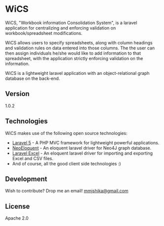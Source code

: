 # WiCS

WiCS, "Workbook information Consolidation System", is a laravel application for centralizing and enforcing validation on workbook/spreadsheet modifications. 

WiCS allows users to specify spreadsheets, along with column headings and validation rules on data entered into those columns. The the user can then assign individuals he/she would like to add information to that spreadsheet, with the application strictly enforcing validation on the information.

WiCS is a lightweight laravel application with an object-relational graph database on the back-end.

## Version
1.0.2

## Technologies

WiCS makes use of the following open source technologies:

* [Laravel 5] - A PHP MVC framework for lightweight powerful applications.
* [NeoEloquent] - An eloquent laravel driver for Neo4J graph database.
* [Laravel Excel] - An eloquent laravel driver for importing and exporting Excel and CSV files.
* And of course, all the good client side technologies :)

## Development

Wish to contribute? Drop me an email! mmjshika@gmail.com

License
----

Apache 2.0

[Madi]:https://github.com/MadimetjaShika
[Laravel 5]:http://laravel.com/docs/5.0
[NeoEloquent]:https://github.com/Vinelab/NeoEloquent
[Laravel Excel]:http://www.maatwebsite.nl/laravel-excel/docs